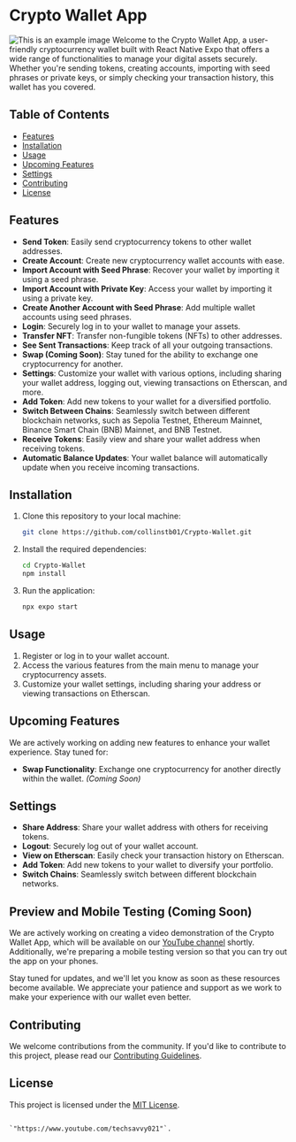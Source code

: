 # Crypto Wallet App
![This is an example image](https://github.com/your-username/your-repository/blob/main/image.png)
Welcome to the Crypto Wallet App, a user-friendly cryptocurrency wallet built with React Native Expo that offers a wide range of functionalities to manage your digital assets securely. Whether you're sending tokens, creating accounts, importing with seed phrases or private keys, or simply checking your transaction history, this wallet has you covered.

## Table of Contents

- [Features](#features)
- [Installation](#installation)
- [Usage](#usage)
- [Upcoming Features](#upcoming-features)
- [Settings](#settings)
- [Contributing](#contributing)
- [License](#license)

## Features

- **Send Token**: Easily send cryptocurrency tokens to other wallet addresses.
- **Create Account**: Create new cryptocurrency wallet accounts with ease.
- **Import Account with Seed Phrase**: Recover your wallet by importing it using a seed phrase.
- **Import Account with Private Key**: Access your wallet by importing it using a private key.
- **Create Another Account with Seed Phrase**: Add multiple wallet accounts using seed phrases.
- **Login**: Securely log in to your wallet to manage your assets.
- **Transfer NFT**: Transfer non-fungible tokens (NFTs) to other addresses.
- **See Sent Transactions**: Keep track of all your outgoing transactions.
- **Swap (Coming Soon)**: Stay tuned for the ability to exchange one cryptocurrency for another.
- **Settings**: Customize your wallet with various options, including sharing your wallet address, logging out, viewing transactions on Etherscan, and more.
- **Add Token**: Add new tokens to your wallet for a diversified portfolio.
- **Switch Between Chains**: Seamlessly switch between different blockchain networks, such as Sepolia Testnet, Ethereum Mainnet, Binance Smart Chain (BNB) Mainnet, and BNB Testnet.
- **Receive Tokens**: Easily view and share your wallet address when receiving tokens.
- **Automatic Balance Updates**: Your wallet balance will automatically update when you receive incoming transactions.

## Installation

1. Clone this repository to your local machine:

   ```bash
   git clone https://github.com/collinstb01/Crypto-Wallet.git
   ```

2. Install the required dependencies:

   ```bash
   cd Crypto-Wallet
   npm install
   ```

3. Run the application:

   ```bash
   npx expo start
   ```

## Usage

1. Register or log in to your wallet account.
2. Access the various features from the main menu to manage your cryptocurrency assets.
3. Customize your wallet settings, including sharing your address or viewing transactions on Etherscan.

## Upcoming Features

We are actively working on adding new features to enhance your wallet experience. Stay tuned for:

- **Swap Functionality**: Exchange one cryptocurrency for another directly within the wallet. *(Coming Soon)*

## Settings

- **Share Address**: Share your wallet address with others for receiving tokens.
- **Logout**: Securely log out of your wallet account.
- **View on Etherscan**: Easily check your transaction history on Etherscan.
- **Add Token**: Add new tokens to your wallet to diversify your portfolio.
- **Switch Chains**: Seamlessly switch between different blockchain networks.

## Preview and Mobile Testing (Coming Soon)

We are actively working on creating a video demonstration of the Crypto Wallet App, which will be available on our [YouTube channel](https://www.youtube.com/techsavvy021) shortly. Additionally, we're preparing a mobile testing version so that you can try out the app on your phones.

Stay tuned for updates, and we'll let you know as soon as these resources become available. We appreciate your patience and support as we work to make your experience with our wallet even better.

## Contributing

We welcome contributions from the community. If you'd like to contribute to this project, please read our [Contributing Guidelines](CONTRIBUTING.md).

## License

This project is licensed under the [MIT License](LICENSE).
```

`"https://www.youtube.com/techsavvy021"`.
